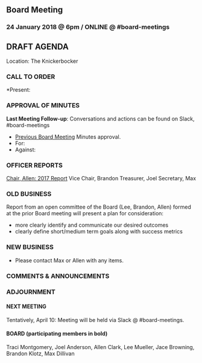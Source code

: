 ## Board Meeting
### 24 January 2018 @ 6pm / ONLINE @ #board-meetings

## DRAFT AGENDA

Location: The Knickerbocker


### CALL TO ORDER
*Present:

### APPROVAL OF MINUTES
**Last Meeting Follow-up**: Conversations and actions can be found on Slack, #board-meetings
- [Previous Board Meeting](https://github.com/citizenlabsgr/community/blob/master/governance/bd_minutes/2017-10-10.md)
Minutes approval.
- For:
- Against:

### OFFICER REPORTS

[Chair, Allen: 2017 Report](https://docs.google.com/presentation/d/1trdaqvTuPtLvHXc-Cji_W7S0olyV1bRJ4QV6iTU9tsA/edit?usp=sharing)
Vice Chair, Brandon
Treasurer, Joel
Secretary, Max

### OLD BUSINESS

Report from an open committee of the Board (Lee, Brandon, Allen) formed at the prior Board meeting will present a plan for consideration:
- more clearly identify and communicate our desired outcomes
- clearly define short/medium term goals along with success metrics

### NEW BUSINESS

- Please contact Max or Allen with any items.

### COMMENTS & ANNOUNCEMENTS

### ADJOURNMENT

#### NEXT MEETING
Tentatively, April 10: Meeting will be held via Slack @ #board-meetings.

#### BOARD (participating members in bold)
Traci Montgomery, Joel Anderson, Allen Clark, Lee Mueller, Jace Browning, Brandon Klotz, Max Dillivan
